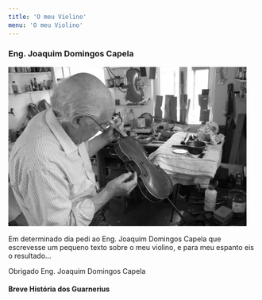 ```yaml
---
title: 'O meu Violino'
menu: 'O meu Violino'
---
```


### Eng. Joaquim Domingos Capela  
![Eng. Joaquim Domingos Capela](eng%20capela.webp "No atelier")
    
Em determinado dia pedi ao Eng. Joaquim Domingos Capela que escrevesse um pequeno texto sobre o meu violino, e para meu espanto eis o resultado...  
  
Obrigado Eng. Joaquim Domingos Capela  
  
#### Breve História dos Guarnerius  

